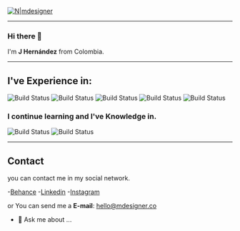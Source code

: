 [![N|mdesigner](https://mdesigner.co/wp-content/uploads/2020/05/mdesigner.svg)](https://mdesigner.co/) 

---

### Hi there 👋
I'm **J Hernández** from Colombia. 

---

## I've Experience in: 
![Build Status](https://img.shields.io/badge/Graphics%20Designer-10%20years-green) ![Build Status](https://img.shields.io/badge/HTML-4%20years-green) ![Build Status](https://img.shields.io/badge/CSS-4%20years-green) ![Build Status](https://img.shields.io/badge/Wordpress-5_years-orange) ![Build Status](https://img.shields.io/badge/SEO_Basic-3%20years-blue) 

### I continue learning and I've Knowledge in.
![Build Status](https://img.shields.io/badge/React_js-2%20years-blue) ![Build Status](https://img.shields.io/badge/JavaScript-2%20years-blue) 

---
## Contact
you can contact me in  my social network. 

-[Behance](https://www.behance.net/mdesigner_co "Portfolio mdesigner")
-[Linkedin](https://www.linkedin.com/in/jmcgraphics/ "Linkedin mdesigner")
-[Instagram](https://www.instagram.com/mdesigner_co/ "Instagram mdesigner")

or You can send me a **E-mail**:
<hello@mdesigner.co>


- 💬 Ask me about ...
<!--
**mdesignerco/mdesignerco** is a ✨ _special_ ✨ repository because its `README.md` (this file) appears on your GitHub profile.

Here are some ideas to get you started:

- 🔭 I’m currently working on ...
- 🌱 I’m currently learning ...
- 👯 I’m looking to collaborate on ...
- 🤔 I’m looking for help with ...
- 💬 Ask me about ...
- 📫 How to reach me: ...
- 😄 Pronouns: ...
- ⚡ Fun fact: ...
-->
